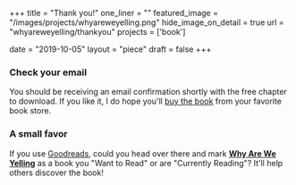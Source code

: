 +++
title = "Thank you!"
one_liner = ""
featured_image = "/images/projects/whyareweyelling.png"
hide_image_on_detail = true
url = "whyareweyelling/thankyou"
projects = ['book']

date = "2019-10-05"
layout = "piece"
draft = false
+++

### Check your email

You should be receiving an email confirmation shortly with the free chapter to download. If you like it, I do hope you'll [buy the book](/whyareweyelling) from your favorite book store. 

### A small favor

If you use [Goodreads](https://www.goodreads.com/book/show/44279111-why-are-we-yelling), could you head over there and mark **[Why Are We Yelling](https://www.goodreads.com/book/show/44279111-why-are-we-yelling)** as a book you "Want to Read" or are "Currently Reading"? It'll help others discover the book!

